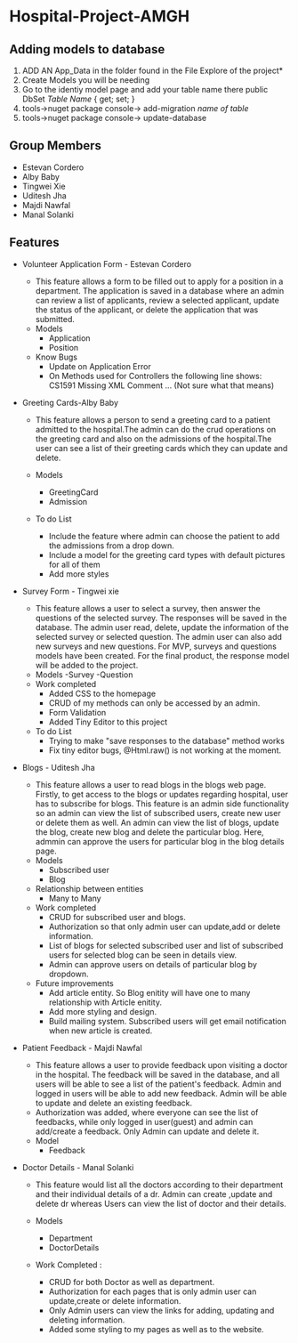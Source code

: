 # Hospital-Project-AMGH

## Adding models to database

1. ADD AN App_Data in the folder found in the File Explore of the project*
2. Create Models you will be needing
3. Go to the identiy model page and add your table name there public DbSet<Model Name> *Table Name* { get; set; }
4. tools->nuget package console-> add-migration *name of table*
5. tools->nuget package console-> update-database
  
## Group Members
  - Estevan Cordero
  - Alby Baby
  - Tingwei Xie
  - Uditesh Jha
  - Majdi Nawfal
  - Manal Solanki
  
## Features
  - Volunteer Application Form - Estevan Cordero
    - This feature allows a form to be filled out to apply for a position in a department. The application is saved in a database where an admin can review a list of applicants, review a selected applicant, update the status of the applicant, or delete the application that was submitted. 
    - Models
      - Application
      - Position
    - Know Bugs
      - Update on Application Error
      - On Methods used for Controllers the following line shows: CS1591 Missing XML Comment ... (Not sure what that means)
  - Greeting Cards-Alby Baby
    - This feature allows a person to send a greeting card to a patient admitted to the hospital.The admin can do the crud operations on the greeting card and also on the                admissions of the hospital.The user can see a list of their greeting cards which they can update and delete.
  
     - Models
       - GreetingCard
       - Admission
     - To do List
       - Include the feature where admin can choose the patient to add the admissions from a drop down.
       - Include a model for the greeting card types with default pictures for all of them
       - Add more styles 
  
  - Survey Form - Tingwei xie
    - This feature allows a user to select a survey, then answer the questions of the selected survey. The responses will be saved in the database. The admin user read, delete, update the information of the selected survey or selected question. The admin user can also add new surveys and new questions. For MVP, surveys and questions models have been created. For the final product, the response model will be added to the project.
    - Models
      -Survey
      -Question
    - Work completed
      - Added CSS to the homepage
      - CRUD of my methods can only be accessed by an admin.
      - Form Validation
      - Added Tiny Editor to this project
    - To do List
      - Trying to make "save responses to the database" method works
      - Fix tiny editor bugs, @Html.raw() is not working at the moment.
  
  - Blogs - Uditesh Jha
    - This feature allows a user to read blogs in the blogs web page. Firstly, to get access to the blogs or updates regarding hospital, user has to subscribe for blogs. This feature is an admin side functionality so an admin can view the list of subscribed users, create new user or delete them as well. An admin can view the list of blogs, update the blog, create new blog and delete the particular blog. Here, admmin can approve the users for particular blog in the blog details page.
    - Models
      - Subscribed user
      - Blog
    - Relationship between entities
      - Many to Many
    - Work completed
      - CRUD for subscribed user and blogs.
      - Authorization so that only admin user can update,add or delete information.
      - List of blogs for selected subscribed user and list of subscribed users for selected blog can be seen in details view.
      - Admin can approve users on details of particular blog by dropdown.
    - Future improvements
      - Add article entity. So Blog enitity will have one to many relationship with Article enitity.
      - Add more styling and design.
      - Build mailing system. Subscribed users will get email notification when new article is created.
  
  - Patient Feedback - Majdi Nawfal
    - This feature allows a user to provide feedback upon visiting a doctor in the hospital. The feedback will be saved in the database, and all users will be able to see a list of the patient's feedback. Admin and logged in users will be able to add new feedback. Admin will be able to update and delete an existing feedback.
    - Authorization was added, where everyone can see the list of feedbacks, while only logged in user(guest) and admin can add/create a feedback. Only Admin can update and delete it. 
    - Model
      - Feedback
  
  - Doctor Details - Manal Solanki 
    - This feature would list all the doctors according to their department and their individual details of a dr. Admin can create ,update and delete dr whereas Users can view the list of doctor and their details.

    - Models 
      - Department
      - DoctorDetails
    - Work Completed : 
      - CRUD for both Doctor as well as department.
      - Authorization for each pages that is only admin user can update,create or delete information.
      - Only Admin users can view the links for adding, updating and deleting information.
      - Added some styling to my pages as well as to the website.
